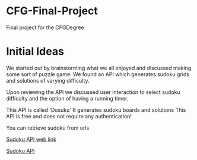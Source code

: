 # CFG-Final-Project
Final project for the CFGDegree

# Initial Ideas

We started out by brainstorming what we all enjoyed and discussed making some sort of puzzle game. We found an API which generates sudoku grids and solutions of varying difficulty.

Upon reviewing the API we discussed user interaction to select sudoku difficulty and the option of having a running timer.

This API is called 'Dosuku'
It generates sudoku boards and solutions
This API is free and does not require any authentication!

You can retrieve sudoku from urls

[Sudoku API web link](https://sudoku-api.vercel.app/)

[Sudoku API](https://sudoku-api.vercel.app/api/dosuku)


